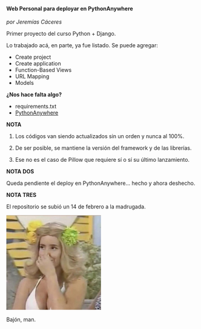 #### Web Personal para deployar en PythonAnywhere
*por Jeremías Cáceres*

Primer proyecto del curso Python + Django. 

Lo trabajado acá, en parte, ya fue listado. Se puede agregar:

- Create project
- Create application
- Function-Based Views
- URL Mapping
- Models

**¿Nos hace falta algo?**

- requirements.txt
- [PythonAnywhere](https://www.pythonanywhere.com/)


**NOTA**

1. Los códigos van siendo actualizados sin un orden y nunca al 100%.

2. De ser posible, se mantiene la versión del framework y de las librerías. 

3. Ese no es el caso de Pillow que requiere sí o sí su último lanzamiento.

**NOTA DOS**

Queda pendiente el deploy en PythonAnywhere... hecho y ahora deshecho.

**NOTA TRES**

El repositorio se subió un 14 de febrero a la madrugada.

![](image.png)

Bajón, man.
